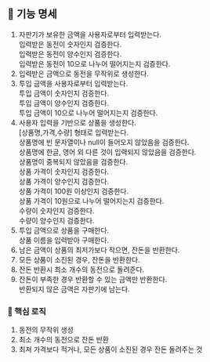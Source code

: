 ## 📝 기능 명세

1. 자판기가 보유한 금액을 사용자로부터 입력받는다.  
   입력받은 동전이 숫자인지 검증한다.   
   입력받은 동전이 양수인지 검증한다.  
   입력받은 동전이 10으로 나누어 떨어지는지 검증한다.
2. 입력받은 금액으로 동전을 무작위로 생성한다.
3. 투입 금액을 사용자로부터 입력받는다.  
   투입 금액이 숫자인지 검증한다.  
   투입 금액이 양수인지 검증한다.  
   투입 금액이 10으로 나누어 떨어지는지 검증한다.
4. 사용자 입력을 기반으로 상품을 생성한다.  
   [상품명,가격,수량] 형태로 입력받는다.  
   상품명에 빈 문자열이나 null이 들어오지 않았음을 검증한다.  
   상품명에 한글, 영어 외 다른 것이 입력되지 않았음을 검증한다.  
   상품명이 중복되지 않았음을 검증한다.  
   상품 가격이 숫자인지 검증한다.  
   상품 가격이 양수인지 검증한다.  
   상품 가격이 100원 이상인지 검증한다.  
   상품 가격이 10원으로 나누어 떨어지는지 검증한다.  
   수량이 숫자인지 검증한다.  
   수량이 양수인지 검증한다.
5. 투입 금액으로 상품을 구매한다.  
   상품 이름을 입력받아 구매한다.
6. 남은 금액이 상품의 최저가보다 작으면, 잔돈을 반환한다.
7. 모든 상품이 소진된 경우, 잔돈을 반환한다.
8. 잔돈 반환시 최소 개수의 동전으로 돌려준다.
9. 잔돈이 부족한 경우 반환할 수 있는 금액만 반환한다.  
   반환되지 않은 금액은 자판기에 남는다.

### 📌 핵심 로직

1. 동전의 무작위 생성
2. 최소 개수의 동전으로 잔돈 반환
3. 최저 가격보다 적거나, 모든 상품이 소진된 경우 잔돈 돌려주는 것